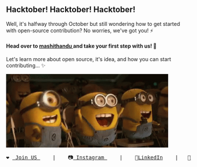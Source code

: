 ## Hacktober! Hacktober! Hacktober!

Well, it's halfway through October but still wondering how to get started with open-source contribution?
No worries, we've got you! ⚡
#### Head over to <a href="https://github.com/tinkerhubmace/mashithandu"> mashithandu </a> and take your first step with us! 👯
Let's learn more about open source, it's idea, and how you can start contributing... ✨ 

![](minions-yay.gif)

<pre>
❤️ <a href="https://linktr.ee/tinkerhub.mace"> Join US </a>    |    📷<a href="https://www.instagram.com/tinkerhub.mace/"> Instagram </a>    |    💼<a href="https://www.linkedin.com/company/tinkerhub-mace">LinkedIn</a>    |   🐥<a href="https://twitter.com/TinkerhubMace">Twitter</a>    
</pre>



<!--
**tinkerhubmace/tinkerhubmace** is a ✨ _special_ repository because its `README.md` (this file) appears on your GitHub profile.

Here are some ideas to get you started:

- 🔭 I’m currently working on ...
- 🌱 I’m currently learning ...
- 👯 I’m looking to collaborate on ...
- 🤔 I’m looking for help with ...
- 💬 Ask me about ...
- 📫 How to reach me: ...
- 😄 Pronouns: ...
- ⚡ Fun fact: ...
-->
